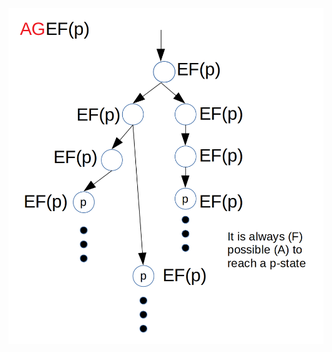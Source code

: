 ![AGEF](https://github.com/evowilliamson/formal-verification/blob/master/resources/lecture_notes/AGEF.png)
<!--stackedit_data:
eyJoaXN0b3J5IjpbMzExMDc3NTgzLDczMDk5ODExNl19
-->
